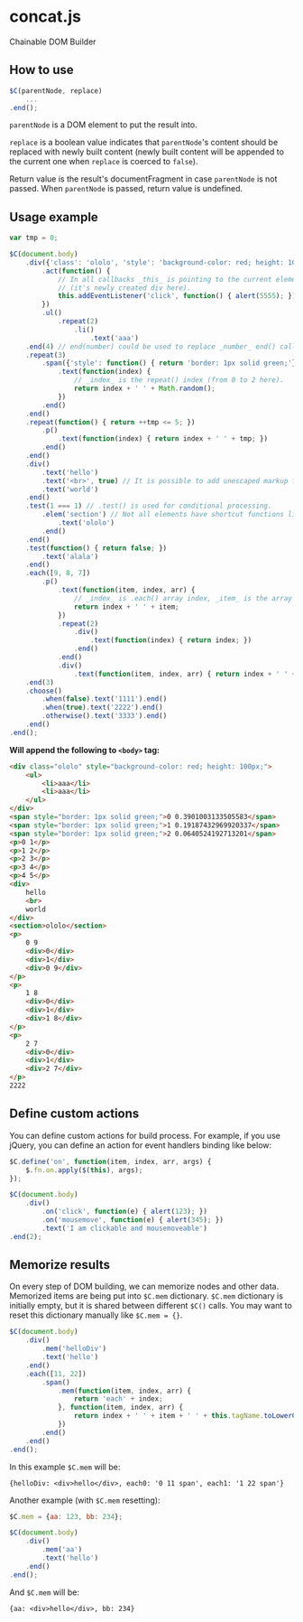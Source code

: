 concat.js
=========

Chainable DOM Builder

## How to use

```js
$C(parentNode, replace)
    ...
.end();
```

`parentNode` is a DOM element to put the result into.

`replace` is a boolean value indicates that `parentNode`'s content should be
replaced with newly built content (newly built content will be appended to the
current one when `replace` is coerced to `false`).

Return value is the result's documentFragment in case `parentNode` is not
passed. When `parentNode` is passed, return value is undefined.


## Usage example

```js
var tmp = 0;

$C(document.body)
    .div({'class': 'ololo', 'style': 'background-color: red; height: 100px;'})
        .act(function() {
            // In all callbacks _this_ is pointing to the current element
            // (it's newly created div here).
            this.addEventListener('click', function() { alert(5555); });
        })
        .ul()
            .repeat(2)
                .li()
                    .text('aaa')
    .end(4) // end(number) could be used to replace _number_ end() calls.
    .repeat(3)
        .span({'style': function() { return 'border: 1px solid green;'}})
            .text(function(index) {
                // _index_ is the repeat() index (from 0 to 2 here).
                return index + ' ' + Math.random();
            })
        .end()
    .end()
    .repeat(function() { return ++tmp <= 5; })
        .p()
            .text(function(index) { return index + ' ' + tmp; })
        .end()
    .end()
    .div()
        .text('hello')
        .text('<br>', true) // It is possible to add unescaped markup fragments.
        .text('world')
    .end()
    .test(1 === 1) // .test() is used for conditional processing.
        .elem('section') // Not all elements have shortcut functions like .div()
            .text('ololo')
        .end()
    .end()
    .test(function() { return false; })
        .text('alala')
    .end()
    .each([9, 8, 7])
        .p()
            .text(function(item, index, arr) {
                // _index_ is .each() array index, _item_ is the array element.
                return index + ' ' + item;
            })
            .repeat(2)
                .div()
                    .text(function(index) { return index; })
                .end()
            .end()
            .div()
                .text(function(item, index, arr) { return index + ' ' + item; })
    .end(3)
    .choose()
        .when(false).text('1111').end()
        .when(true).text('2222').end()
        .otherwise().text('3333').end()
    .end()
.end();
```

**Will append the following to `<body>` tag:**

```html
<div class="ololo" style="background-color: red; height: 100px;">
    <ul>
        <li>aaa</li>
        <li>aaa</li>
    </ul>
</div>
<span style="border: 1px solid green;">0 0.3901003133505583</span>
<span style="border: 1px solid green;">1 0.19187432969920337</span>
<span style="border: 1px solid green;">2 0.0640524192713201</span>
<p>0 1</p>
<p>1 2</p>
<p>2 3</p>
<p>3 4</p>
<p>4 5</p>
<div>
    hello
    <br>
    world
</div>
<section>ololo</section>
<p>
    0 9
    <div>0</div>
    <div>1</div>
    <div>0 9</div>
</p>
<p>
    1 8
    <div>0</div>
    <div>1</div>
    <div>1 8</div>
</p>
<p>
    2 7
    <div>0</div>
    <div>1</div>
    <div>2 7</div>
</p>
2222
```

## Define custom actions

You can define custom actions for build process. For example, if you use
jQuery, you can define an action for event handlers binding like below:

```js
$C.define('on', function(item, index, arr, args) {
    $.fn.on.apply($(this), args);
});

$C(document.body)
    .div()
        .on('click', function(e) { alert(123); })
        .on('mousemove', function(e) { alert(345); })
        .text('I am clickable and mousemoveable')
.end(2);
```

## Memorize results

On every step of DOM building, we can memorize nodes and other data. Memorized
items are being put into `$C.mem` dictionary. `$C.mem` dictionary is initially
empty, but it is shared between different `$C()` calls. You may want to reset
this dictionary manually like `$C.mem = {}`.

```js
$C(document.body)
    .div()
        .mem('helloDiv')
        .text('hello')
    .end()
    .each([11, 22])
        .span()
            .mem(function(item, index, arr) {
                return 'each' + index;
            }, function(item, index, arr) {
                return index + ' ' + item + ' ' + this.tagName.toLowerCase();
            })
        .end()
    .end()
.end();
```

In this example `$C.mem` will be:

    {helloDiv: <div>​hello​</div>​, each0: '0 11 span', each1: '1 22 span'}


Another example (with `$C.mem` resetting):

```js
$C.mem = {aa: 123, bb: 234};

$C(document.body)
    .div()
        .mem('aa')
        .text('hello')
    .end()
.end();
```

And `$C.mem` will be:

    {aa: <div>​hello​</div>​, bb: 234}
